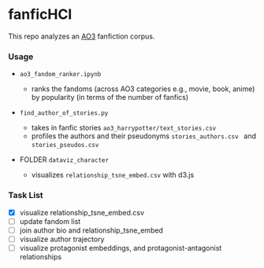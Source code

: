# fanficHCI

This repo analyzes an [AO3](http://archiveofourown.org) fanfiction corpus.

### Usage

* ```ao3_fandom_ranker.ipynb```
    * ranks the fandoms (across AO3 categories e.g., movie, book, anime) by popularity (in terms of the number of fanfics)
* ```find_author_of_stories.py```
    * takes in fanfic stories ```ao3_harrypotter/text_stories.csv```
    * profiles the authors and their pseudonyms ```stories_authors.csv ``` and ```stories_pseudos.csv```

* FOLDER ```dataviz_character```
    * visualizes ```relationship_tsne_embed.csv``` with d3.js

### Task List

- [x] visualize relationship_tsne_embed.csv
- [ ] update fandom list
- [ ] join author bio and relationship_tsne_embed
- [ ] visualize author trajectory
- [ ] visualize protagonist embeddings, and protagonist-antagonist relationships 